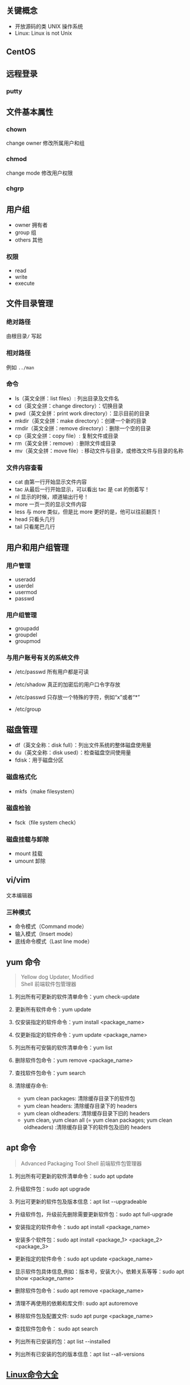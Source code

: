 ## 关键概念
* 开放源码的类 UNIX 操作系统
* Linux: Linux is not Unix

## CentOS

## 远程登录

### putty


## 文件基本属性

### chown

change owner 修改所属用户和组

### chmod 

change mode 修改用户权限

### chgrp


## 用户组
* owner 拥有者
* group 组
* others 其他

### 权限
* read
* write
* execute

## 文件目录管理

### 绝对路径

由根目录```/``` 写起

### 相对路径

例如 ```../man```

### 命令

* ls（英文全拼：list files）: 列出目录及文件名
* cd（英文全拼：change directory）：切换目录
* pwd（英文全拼：print work directory）：显示目前的目录
* mkdir（英文全拼：make directory）：创建一个新的目录
* rmdir（英文全拼：remove directory）：删除一个空的目录
* cp（英文全拼：copy file）: 复制文件或目录
* rm（英文全拼：remove）: 删除文件或目录
* mv（英文全拼：move file）: 移动文件与目录，或修改文件与目录的名称

### 文件内容查看

* cat  由第一行开始显示文件内容
* tac  从最后一行开始显示，可以看出 tac 是 cat 的倒着写！
* nl   显示的时候，顺道输出行号！
* more 一页一页的显示文件内容
* less 与 more 类似，但是比 more 更好的是，他可以往前翻页！
* head 只看头几行
* tail 只看尾巴几行

## 用户和用户组管理

### 用户管理

* useradd 
* userdel
* usermod
* passwd


### 用户组管理

* groupadd
* groupdel
* groupmod

### 与用户账号有关的系统文件

* /etc/passwd
所有用户都是可读

* /etc/shadow
真正的加密后的用户口令字存放

* /etc/passwd
只存放一个特殊的字符，例如“x”或者“*”

* /etc/group

## 磁盘管理

* df（英文全称：disk full）：列出文件系统的整体磁盘使用量
* du（英文全称：disk used）：检查磁盘空间使用量
* fdisk：用于磁盘分区

### 磁盘格式化

* mkfs（make filesystem）

### 磁盘检验

* fsck（file system check）

### 磁盘挂载与卸除

* mount 挂载
* umount 卸除

## vi/vim

文本编辑器

### 三种模式

* 命令模式（Command mode）
* 输入模式（Insert mode）
* 底线命令模式（Last line mode）


## yum 命令

> Yellow dog Updater, Modified  
> Shell 前端软件包管理器

1. 列出所有可更新的软件清单命令：yum check-update

2. 更新所有软件命令：yum update

3. 仅安装指定的软件命令：yum install <package_name>

4. 仅更新指定的软件命令：yum update <package_name>

5. 列出所有可安裝的软件清单命令：yum list

6. 删除软件包命令：yum remove <package_name>

7. 查找软件包命令：yum search <keyword>

8. 清除缓存命令:

    * yum clean packages: 清除缓存目录下的软件包
    * yum clean headers: 清除缓存目录下的 headers
    * yum clean oldheaders: 清除缓存目录下旧的 headers
    * yum clean, yum clean all (= yum clean packages; yum clean oldheaders) :清除缓存目录下的软件包及旧的 headers

## apt 命令

> Advanced Packaging Tool
> Shell 前端软件包管理器

1. 列出所有可更新的软件清单命令：sudo apt update

2. 升级软件包：sudo apt upgrade

3. 列出可更新的软件包及版本信息：apt list --upgradeable

* 升级软件包，升级前先删除需要更新软件包：sudo apt full-upgrade

* 安装指定的软件命令：sudo apt install <package_name>

* 安装多个软件包：sudo apt install <package_1> <package_2> <package_3>

* 更新指定的软件命令：sudo apt update <package_name>

* 显示软件包具体信息,例如：版本号，安装大小，依赖关系等等：sudo apt show <package_name>

* 删除软件包命令：sudo apt remove <package_name>

* 清理不再使用的依赖和库文件: sudo apt autoremove

* 移除软件包及配置文件: sudo apt purge <package_name>

* 查找软件包命令： sudo apt search <keyword>

* 列出所有已安装的包：apt list --installed

* 列出所有已安装的包的版本信息：apt list --all-versions



## [Linux命令大全](https://www.runoob.com/linux/linux-command-manual.html)